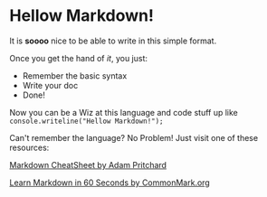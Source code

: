 # Hellow Markdown!

It is **soooo** nice to be able to write in this simple format.

Once you get the hand of *it*, you just:

* Remember the basic syntax
* Write your doc
* Done!

Now you can be a Wiz at this language and code stuff up like `console.writeline("Hellow Markdown!");`

Can't remember the language? No Problem! Just visit one of these resources:

[Markdown CheatSheet by Adam Pritchard](https://github.com/adam-p/markdown-here/wiki/Markdown-Cheatsheet)

[Learn Markdown in 60 Seconds by CommonMark.org](http://commonmark.org/help/)
